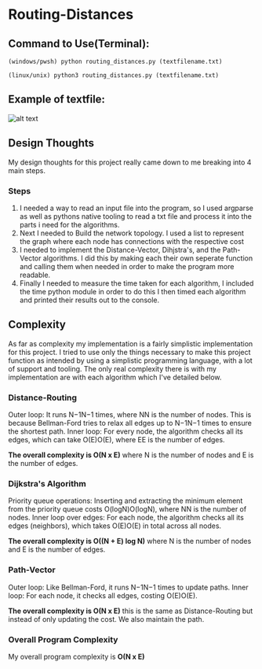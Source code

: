 # Routing-Distances
## Command to Use(Terminal):
```(windows/pwsh) python routing_distances.py (textfilename.txt)```

```(linux/unix) python3 routing_distances.py (textfilename.txt)```

## Example of textfile:
![alt text](image.png)

## Design Thoughts
My design thoughts for this project really came down to me breaking into 4 main steps.
### Steps
1. I needed a way to read an input file into the program, so I used argparse as well as pythons native tooling
to read a txt file and process it into the parts i need for the algorithms.
2. Next I needed to Build the network topology. I used a list to represent the graph where each node has connections
with the respective cost
3. I needed to implement the Distance-Vector, Dihjstra's, and the Path-Vector algorithms. I did this by making each
their own seperate function and calling them when needed in order to make the program more readable.
4. Finally I needed to measure the time taken for each algorithm, I included the time python module in order to do this
I then timed each algorithm and printed their results out to the console.

## Complexity
As far as complexity my implementation is a fairly simplistic implementation for this project. I tried to
use only the things necessary to make this project function as intended by using a simplistic programming language,
with a lot of support and tooling.
The only real complexity there is with my implementation are with each algorithm which I've detailed below.

### Distance-Routing
Outer loop: It runs N−1N−1 times, where NN is the number of nodes. This is because Bellman-Ford tries to relax all edges up to N−1N−1 times to ensure the shortest path.
Inner loop: For every node, the algorithm checks all its edges, which can take O(E)O(E), where EE is the number of edges.

**The overall complexity is O(N x E)**
where N is the number of nodes and E is the number of edges.

### Dijkstra's Algorithm
Priority queue operations: Inserting and extracting the minimum element from the priority queue costs O(log⁡N)O(logN), where NN is the number of nodes.
Inner loop over edges: For each node, the algorithm checks all its edges (neighbors), which takes O(E)O(E) in total across all nodes.

**The overall complexity is O((N + E) log N)**
where N is the number of nodes and E is the number of edges.

### Path-Vector
Outer loop: Like Bellman-Ford, it runs N−1N−1 times to update paths.
Inner loop: For each node, it checks all edges, costing O(E)O(E).

**The overall complexity is O(N x E)**
this is the same as Distance-Routing but instead of only updating the cost. We also maintain the path.

### Overall Program Complexity
My overall program complexity is **O(N x E)**


